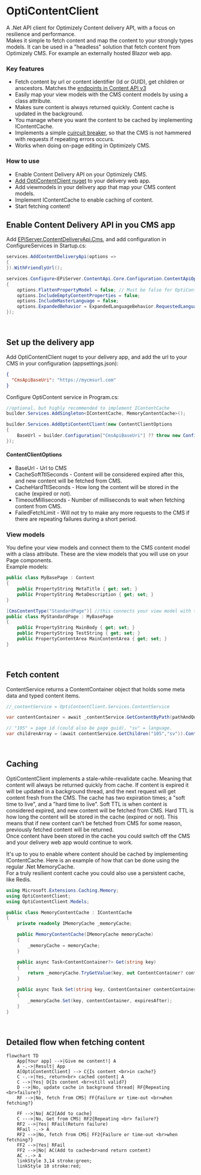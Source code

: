 # OptiContentClient

A .Net API client for Optimizely Content delivery API, with a focus on resilience and performance.<br>
Makes it simple to fetch content and map the content to your strongly types models. It can be used in a "headless" solution that fetch content from Optimizely CMS. For example an externally hosted Blazor web app. 

### Key features
* Fetch content by url or content identifier (Id or GUID), get children or anscestors. Matches the [endpoints in Content API v3](https://docs.developers.optimizely.com/content-management-system/v1.5.0-content-delivery-api/reference/content_getbycontentidentifier)
* Easily map your view models with the CMS content models by using a class attribute.
* Makes sure content is always returned quickly. Content cache is updated in the background.
* You manage where you want the content to be cached by implementing IContentCache.
* Implements a simple [cuircuit breaker](https://en.wikipedia.org/wiki/Circuit_breaker_design_pattern), so that the CMS is not hammered with requests if repeating errors occurs.
* Works when doing on-page editing in Optimizely CMS. 
  
### How to use
* Enable Content Delivery API on your Optimizely CMS.
* [Add OptiContentClient nuget](https://nuget.optimizely.com/package/?id=OptiContentClient) to your delivery web app.
* Add viewmodels in your delivery app that map your CMS content models.
* Implement IContentCache to enable caching of content.
* Start fetching content!


## Enable Content Delivery API in you CMS app
Add [EPiServer.ContentDeliveryApi.Cms](https://docs.developers.optimizely.com/content-management-system/v1.5.0-content-delivery-api/docs/quick-start), and add configuration in ConfigureServices in Startup.cs:
```csharp
services.AddContentDeliveryApi(options =>
{
}).WithFriendlyUrl();

services.Configure<EPiServer.ContentApi.Core.Configuration.ContentApiOptions>(options =>
{
    options.FlattenPropertyModel = false; // Must be false for OptiContent to work
    options.IncludeEmptyContentProperties = false;
    options.IncludeMasterLanguage = false;
    options.ExpandedBehavior = ExpandedLanguageBehavior.RequestedLanguage;
});
```

<br>

## Set up the delivery app
Add OptiContentClient nuget to your delivery app, and add the url to your CMS in your configuration (appsettings.json):
```json
{
  "CmsApiBaseUri": "https://mycmsurl.com"
}
```
Configure OptiContent service in Program.cs:
```csharp
//optional, but highly recommended to implement IContentCache  
builder.Services.AddSingleton<IContentCache, MemoryContentCache>(); 

builder.Services.AddOptiContentClient(new ContentClientOptions
{
    BaseUrl = builder.Configuration["CmsApiBaseUri"] ?? throw new ConfigurationErrorsException("Missing CmsApiBaseUri in configuration.")
});
```
#### ContentClientOptions
* BaseUrl - Url to CMS
* CacheSoftTtlSeconds - Content will be considered expired after this, and new content will be fetched from CMS.
* CacheHardTtlSeconds - How long the content will be stored in the cache (expired or not).
* TimeoutMilliseconds - Number of milliseconds to wait when fetching content from CMS.
* FailedFetchLimit - Will not try to make any more requests to the CMS if there are repeating failures during a short period.


### View models
You define your view models and connect them to the CMS content model with a class attribute.
These are the view models that you will use on your Page components.<br/>
Example models:
```csharp
public class MyBasePage : Content
{
    public PropertyString MetaTitle { get; set; }
    public PropertyString MetaDescription { get; set; }
}

[CmsContentType("StandardPage")] //this connects your view model with the CMS page type called "StandardPage"
public class MyStandardPage : MyBasePage
{
    public PropertyString MainBody { get; set; }
    public PropertyString TestString { get; set; }
    public PropertyContentArea MainContentArea { get; set; }
}
```
<br>

## Fetch content
ContentService returns a ContentContainer object that holds some meta data and typed content items. 
````csharp
//_contentService = OptiContentClient.Services.ContentService

var contentContainer = await _contentService.GetContentByPath(pathAndQuery);

// "105" = page id (could also be page guid), "sv" = language.
var childrenArray = (await contentService.GetChildren("105","sv")).Content 
````
<br>

## Caching
OptiContentClient implements a stale-while-revalidate cache. Meaning that content will always be returned quickly from cache. If content is expired it will be updated in a background thread, and the next request will get content fresh from the CMS.
The cache has two expiration times; a "soft time to live", and a "hard time to live". Soft TTL is when content is considered expired, and new content will be fetched from CMS. Hard TTL is how long the content will be stored in the cache (expired or not). This means that if new content can't be fetched from CMS for some reason, previously fetched content will be returned.<br>
Once content have been stored in the cache you could switch off the CMS and your delivery web app would continue to work.  

It's up to you to enable where content should be cached by implementing IContentCache. Here is an example of how that can be done using the regular .Net MemoryCache. <br>
For a truly resilient content cache you could also use a persistent cache, like Redis.
```csharp
using Microsoft.Extensions.Caching.Memory;
using OptiContentClient;
using OptiContentClient.Models;

public class MemoryContentCache : IContentCache
{
    private readonly IMemoryCache _memoryCache;

    public MemoryContentCache(IMemoryCache memoryCache)
    {
        _memoryCache = memoryCache;
    }

    public async Task<ContentContainer?> Get(string key)
    {
        return _memoryCache.TryGetValue(key, out ContentContainer? contentContainer) ? contentContainer : null;
    }

    public async Task Set(string key, ContentContainer contentContainer, TimeSpan expiresAfter)
    {
        _memoryCache.Set(key, contentContainer, expiresAfter);
    }
}                           
```
<br>

## Detailed flow when fetching content
```mermaid
flowchart TD
    App[Your app] -->|Give me content!| A 
    A -.->|Result| App
    A[OptiContentClient] --> C{Is content <br>in cache?}
    C -.->|Yes, return<br> cached content| A
    C -->|Yes| D{Is content <br>still valid?}
    D -->|No, update cache in background thread| RF{Repeating <br>failure?}
    RF -->|No, fetch from CMS| FF{Failure or time-out <br>when fetching?}
   
    FF -->|No| AC2[Add to cache]
    C --->|No, Get from CMS| RF2{Repeating <br> failure?}
    RF2 -->|Yes| RFail(Return failure) 
    RFail -.-> A
    RF2 -->|No, fetch from CMS| FF2{Failure or time-out <br>when fetching?} 
    FF2 -->|Yes| RFail 
    FF2 -->|No| AC(Add to cache<br>and return content)
    AC -.-> A
    linkStyle 3,14 stroke:green;
    linkStyle 10 stroke:red;
```

